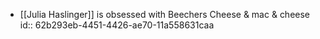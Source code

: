 - [[Julia Haslinger]] is obsessed with Beechers Cheese & mac & cheese
  id:: 62b293eb-4451-4426-ae70-11a558631caa